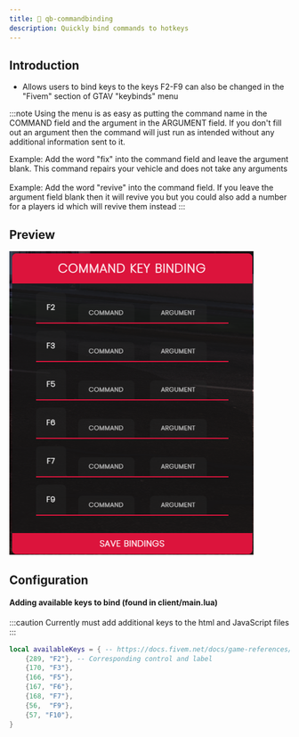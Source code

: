 ```yaml
---
title: 🔄 qb-commandbinding
description: Quickly bind commands to hotkeys
---
```


## Introduction

* Allows users to bind keys to the keys F2-F9 can also be changed in the "Fivem" section of GTAV "keybinds" menu

:::note
Using the menu is as easy as putting the command name in the COMMAND field and the argument in the ARGUMENT field. If you don't fill out an argument then the command will just run as intended without any additional information sent to it.&#x20;



Example: Add the word "fix" into the command field and leave the argument blank. This command repairs your vehicle and does not take any arguments\
\
Example: Add the word "revive" into the command field. If you leave the argument field blank then it will revive you but you could also add a number for a players id which will revive them instead
:::

## Preview

![](../../../assets/commandbinding.png)

## Configuration

#### Adding available keys to bind (found in client/main.lua)

:::caution
Currently must add additional keys to the html and JavaScript files
:::

```lua
local availableKeys = { -- https://docs.fivem.net/docs/game-references/controls/
    {289, "F2"}, -- Corresponding control and label
    {170, "F3"},
    {166, "F5"},
    {167, "F6"},
    {168, "F7"},
    {56,  "F9"},
    {57, "F10"},
}
```
